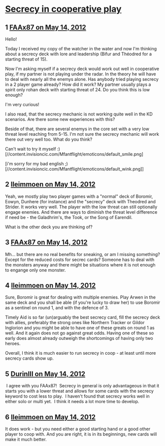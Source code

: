# [Secrecy in cooperative play](https://community.fantasyflightgames.com/topic/64564-secrecy-in-cooperative-play/)

## 1 [FAAx87 on May 14, 2012](https://community.fantasyflightgames.com/topic/64564-secrecy-in-cooperative-play/?do=findComment&comment=630953)

Hello!

Today I received my copy of the watcher in the water and now I'm thinking about a secrecy deck with lore and leadership (Bifur and Théodred for a starting threat of 15).

Now I'm asking myself if a secrecy deck would work out well in cooperative play, if my partner is not playing under the radar. In the theory he will have to deal with nearly all the enemys alone. Has anybody tried playing secrecy in a 2 player game already? How did it work? My partner usually plays a spirit only rohan deck with starting threat of 24. Do you think this is low enough?

I'm very curious!

I also read, that the secrecy mechanic is not working quite well in the KD scenarios. Are there some new experiences with this?

Beside of that, there are several enemys in the core set with a very low threat level reaching from 5-15. I'm not sure the secrecy mechanic will work there out very well too. What do you think?

Can't wait to try it myself :) [//content.invisioncic.com/Mfantflight/emoticons/default_smile.png]


[i'm sorry for my bad english ;) [//content.invisioncic.com/Mfantflight/emoticons/default_wink.png]]

## 2 [lleimmoen on May 14, 2012](https://community.fantasyflightgames.com/topic/64564-secrecy-in-cooperative-play/?do=findComment&comment=630977)

Yeah, we mostly play two player games with a "normal" deck of Boromir, Eowyn, Dunhere (for instance) and the "secrecy" deck with Theodred and Strider. It works very well. The player with the low threat can still optionally engage enemies. And there are ways to diminish the threat level difference if need be - the Galadhrim's, the Took, or the Song of Earendil.

What is the other deck you are thinking of?

## 3 [FAAx87 on May 14, 2012](https://community.fantasyflightgames.com/topic/64564-secrecy-in-cooperative-play/?do=findComment&comment=630994)

Mh… but there are no real benefits for sneaking, or am I missing something? Except for the reduced costs for secrec cards? Someone has to deal with the monsters anyway and there might be situations where it is not enough to engange only one monster.

## 4 [lleimmoen on May 14, 2012](https://community.fantasyflightgames.com/topic/64564-secrecy-in-cooperative-play/?do=findComment&comment=631010)

Sure, Boromir is great for dealing with multiple enemies. Play Arwen in the same deck and you shall be able (if you're lucky to draw her) to use Boromir as a sentinel on round 1, and with the defence of 3.

Timely Aid is so far (un)arguably the best secrecy card, fill the secrecy deck with allies, preferably the strong ones like Northern Tracker or Gildor Inglorion and you might be able to have one of these greats on round 1 as well. And it again does not go against great odds. Having one of these so early does almost already outweigh the shortcomings of having only two heroes.

Overall, I think it is much easier to run secrecy in coop - at least until more secrecy cards show up.

## 5 [DurinIII on May 14, 2012](https://community.fantasyflightgames.com/topic/64564-secrecy-in-cooperative-play/?do=findComment&comment=631103)

 I agree with you FAAx87!  Secrecy in general is only advantageous in that it starts you with a lower threat and allows for some cards with the secrecy keyword to cost less to play.  I haven't found that secrecy works well in either solo or multi yet.  I think it needs a lot more time to develop.

## 6 [lleimmoen on May 14, 2012](https://community.fantasyflightgames.com/topic/64564-secrecy-in-cooperative-play/?do=findComment&comment=631124)

It does work - but you need either a good starting hand or a good other player to coop with. And you are right, it is in its beginnings, new cards will make it much better.

